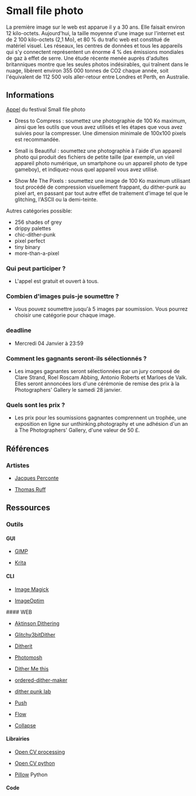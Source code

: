 # Small file photo

La première image sur le web est apparue il y a 30 ans. Elle faisait environ 12 kilo-octets. Aujourd'hui, la taille moyenne d'une image sur l'internet est de 2 100 kilo-octets (2,1 Mo), et 80 % du trafic web est constitué de matériel visuel. Les réseaux, les centres de données et tous les appareils qui s'y connectent représentent un énorme 4 % des émissions mondiales de gaz à effet de serre. Une étude récente menée auprès d'adultes britanniques montre que les seules photos indésirables, qui traînent dans le nuage, libèrent environ 355 000 tonnes de CO2 chaque année, soit l'équivalent de 112 500 vols aller-retour entre Londres et Perth, en Australie.

## Informations

[Appel](https://thephotographersgallery.org.uk/whats-on/open-call-small-file-photo-festival) du festival Small file photo

- Dress to Compress : soumettez une photographie de 100 Ko maximum, ainsi que les outils que vous avez utilisés et les étapes que vous avez suivies pour la compresser. Une dimension minimale de 100x100 pixels est recommandée.
 
- Small is Beautiful : soumettez une photographie à l'aide d'un appareil photo qui produit des fichiers de petite taille (par exemple, un vieil appareil photo numérique, un smartphone ou un appareil photo de type gameboy), et indiquez-nous quel appareil vous avez utilisé.
 
- Show Me The Pixels : soumettez une image de 100 Ko maximum utilisant tout procédé de compression visuellement frappant, du dither-punk au pixel art, en passant par tout autre effet de traitement d'image tel que le glitching, l'ASCII ou la demi-teinte.

Autres catégories possible:
- 256 shades of grey
- drippy palettes
- chic-dither-punk
- pixel perfect
- tiny binary
- more-than-a-pixel

### Qui peut participer ?

- L'appel est gratuit et ouvert à tous.

### Combien d'images puis-je soumettre ?

- Vous pouvez soumettre jusqu'à 5 images par soumission. Vous pourrez choisir une catégorie pour chaque image.

### deadline

- Mercredi 04 Janvier à 23:59 

### Comment les gagnants seront-ils sélectionnés ?

- Les images gagnantes seront sélectionnées par un jury composé de Clare Strand, Roel Roscam Abbing, Antonio Roberts et Marloes de Valk. Elles seront annoncées lors d'une cérémonie de remise des prix à la Photographers' Gallery le samedi 28 janvier.

### Quels sont les prix ?

- Les prix pour les soumissions gagnantes comprennent un trophée, une exposition en ligne sur unthinking.photography et une adhésion d'un an à The Photographers' Gallery, d'une valeur de 50 £. 

## Références

### Artistes

- [Jacques Perconte](https://www.jacquesperconte.com/)

- [Thomas Ruff](https://www.paris-art.com/jpegs-ou-limage-ecran/)

## Ressources

### Outils

#### GUI

- [GIMP](https://www.gimp.org/)

- [Krita](https://krita.org/fr/)

#### CLI

- [Image Magick](https://imagemagick.org/index.php)

- [ImageOptim](https://imageoptim.com/command-line.html)

#### WEB

- [Aktinson Dithering](https://gazs.github.io/canvas-atkinson-dither/)

- [Glitchy3bitDither](http://jkirchartz.com/Glitchy3bitdither/)

- [Ditherit](https://ditherit.com/)

- [Photomosh](https://photomosh.com/)

- [Dither Me this](https://doodad.dev/dither-me-this/)

- [ordered-dither-maker](https://seansleblanc.itch.io/ordered-dither-maker)

- [dither punk lab](https://surma.dev/lab/ditherpunk/lab.html)

- [Push](https://push.constraint.systems/)

- [Flow](https://flow.constraint.systems/)

- [Collapse](https://collapse.constraint.systems/)

#### Librairies

- [Open CV processing](https://github.com/atduskgreg/opencv-processing)

- [Open CV python](https://docs.opencv.org/4.x/d6/d00/tutorial_py_root.html)

- [Pillow](https://pillow.readthedocs.io/en/stable/) Python

#### Code
